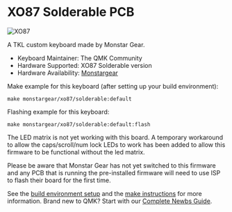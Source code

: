 # XO87 Solderable PCB

![XO87](https://cdn.imweb.me/thumbnail/20201120/c90a5bdb75264.png) 

A TKL custom keyboard made by Monstar Gear.

* Keyboard Maintainer: The QMK Community
* Hardware Supported: XO87 Solderable version
* Hardware Availability: [Monstargear](https://monstargears.com)

Make example for this keyboard (after setting up your build environment):

    make monstargear/xo87/solderable:default

Flashing example for this keyboard:

    make monstargear/xo87/solderable:default:flash
    
The LED matrix is not yet working with this board.  A temporary workaround to allow the caps/scroll/num lock LEDs to work has been added to allow this firmware to be functional without the led matrix.

Please be aware that Monstar Gear has not yet switched to this firmware and any PCB that is running the pre-installed firmware will need to use ISP to flash their board for the first time.

See the [build environment setup](https://docs.qmk.fm/#/getting_started_build_tools) and the [make instructions](https://docs.qmk.fm/#/getting_started_make_guide) for more information. Brand new to QMK? Start with our [Complete Newbs Guide](https://docs.qmk.fm/#/newbs).
